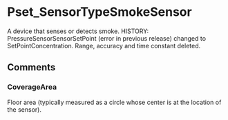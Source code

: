 # Pset_SensorTypeSmokeSensor

A device that senses or detects smoke.<!-- end of definition --> HISTORY: PressureSensorSensorSetPoint (error in previous release) changed to SetPointConcentration. Range, accuracy and time constant deleted.


## Comments

### CoverageArea

Floor area (typically measured as a circle whose center is at the location of the sensor).

